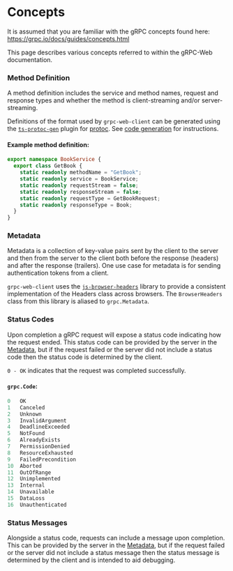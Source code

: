 # Concepts

It is assumed that you are familiar with the gRPC concepts found here: https://grpc.io/docs/guides/concepts.html

This page describes various concepts referred to within the gRPC-Web documentation.

### Method Definition
A method definition includes the service and method names, request and response types and whether the method is client-streaming and/or server-streaming.

Definitions of the format used by `grpc-web-client` can be generated using the [`ts-protoc-gen`](https://github.com/improbable-eng/ts-protoc-gen) plugin for [protoc](https://github.com/google/protobuf). See [code generation](code-generation) for instructions.

#### Example method definition:
```typescript
export namespace BookService {
  export class GetBook {
    static readonly methodName = "GetBook";
    static readonly service = BookService;
    static readonly requestStream = false;
    static readonly responseStream = false;
    static readonly requestType = GetBookRequest;
    static readonly responseType = Book;
  }
}
```

### Metadata
Metadata is a collection of key-value pairs sent by the client to the server and then from the server to the client both before the response (headers) and after the response (trailers). One use case for metadata is for sending authentication tokens from a client.

`grpc-web-client` uses the [`js-browser-headers`](https://github.com/improbable-eng/js-browser-headers) library to provide a consistent implementation of the Headers class across browsers. The `BrowserHeaders` class from this library is aliased to `grpc.Metadata`.

### Status Codes
Upon completion a gRPC request will expose a status code indicating how the request ended. This status code can be provided by the server in the [Metadata](#Metadata), but if the request failed or the server did not include a status code then the status code is determined by the client.

`0 - OK` indicates that the request was completed successfully.

#### `grpc.Code`:
```typescript
0   OK
1   Canceled
2   Unknown
3   InvalidArgument
4   DeadlineExceeded
5   NotFound
6   AlreadyExists
7   PermissionDenied
8   ResourceExhausted
9   FailedPrecondition
10  Aborted
11  OutOfRange
12  Unimplemented
13  Internal
14  Unavailable
15  DataLoss
16  Unauthenticated
```

### Status Messages
Alongside a status code, requests can include a message upon completion. This can be provided by the server in the [Metadata](#Metadata), but if the request failed or the server did not include a status message then the status message is determined by the client and is intended to aid debugging.


